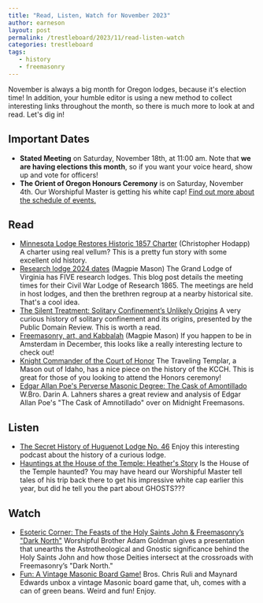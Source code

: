 ```yaml
---
title: "Read, Listen, Watch for November 2023"
author: earneson
layout: post
permalink: /trestleboard/2023/11/read-listen-watch
categories: trestleboard
tags:
   - history
   - freemasonry
---
```


November is always a big month for Oregon lodges, because it's election time! In addition, your humble editor is using a new method to collect interesting links throughout the month, so there is much more to look at and read. Let's dig in!

<!--more-->

## Important Dates

- **Stated Meeting** on Saturday, November 18th, at 11:00 am. Note that **we are having elections this month**, so if you want your voice heard, show up and vote for officers!
- **The Orient of Oregon Honours Ceremony** is on Saturday, November 4th. Our Worshipful Master is getting his white cap! [Find out more about the schedule of events.](https://oregonscottishrite.wordpress.com/2023/10/27/dont-forget-orient-of-oregon-honours-ceremony-next-saturday-november-4th-banquet-meals-still-available-until-this-sunday-oct-29th/)

## Read

-   [Minnesota Lodge Restores Historic 1857 Charter](https://freemasonsfordummies.blogspot.com/2023/09/minnesota-lodge-restores-historic-1857.html) (Christopher Hodapp)
    A charter using real vellum? This is a pretty fun story with some excellent old history.
-   [Research lodge 2024 dates](http://themagpiemason.blogspot.com/2023/10/research-lodge-2024-dates.html) (Magpie Mason)
    The Grand Lodge of Virginia has FIVE research lodges. This blog post details the meeting times for
    their Civil War Lodge of Research 1865. The meetings are held in host lodges, and then the brethren
    regroup at a nearby historical site. That's a cool idea.
-   [The Silent Treatment: Solitary Confinement’s Unlikely Origins](https://publicdomainreview.org/essay/silent-treatment)
    A very curious history of solitary confinement and its origins, presented by the Public Domain
    Review. This is worth a read.
-   [Freemasonry, art, and Kabbalah](http://themagpiemason.blogspot.com/2023/10/freemasonry-art-and-kabbalah.html) (Magpie Mason)
    If you happen to be in Amsterdam in December, this looks like a really interesting lecture to check out!
-   [Knight Commander of the Court of Honor](https://www.travelingtemplar.com/2023/10/knight-commander-of-court-of-honor.html)
    The Traveling Templar, a Mason out of Idaho, has a nice piece on the history of the KCCH. This is
    great for those of you looking to attend the Honors ceremony!
-   [Edgar Allan Poe's Perverse Masonic Degree: The Cask of Amontillado](http://www.midnightfreemasons.org/2023/11/edgar-allan-poes-perverse-masonic.html)
    W.Bro. Darin A. Lahners shares a great review and analysis of Edgar Allan Poe's "The Cask of
    Amnotillado" over on Midnight Freemasons.

## Listen
-   [The Secret History of Huguenot Lodge No. 46](https://www.spreaker.com/user/tylersplace/lee-justo)
    Enjoy this interesting podcast about the history of a curious lodge.
-   [Hauntings at the House of the Temple: Heather's Story](https://www.spreaker.com/user/tylersplace/heather-calloway-ghost-chat)
    Is the House of the Temple haunted? You may have heard our Worshipful Master tell tales of his trip
    back there to get his impressive white cap earlier this year, but did he tell you the part about
    GHOSTS???

## Watch

- [Esoteric Corner: The Feasts of the Holy Saints John & Freemasonry’s "Dark North"](https://youtu.be/XZ7em1KCjDg?si=hKisyPTBdd_rQ2ee)
  Worshipful Brother Adam Goldman gives a presentation that unearths the Astrotheological and Gnostic significance behind the Holy Saints John and how those Deities intersect at the crossroads with Freemasonry’s "Dark North."
- [Fun: A Vintage Masonic Board Game!](https://youtu.be/APpEN-eNmu0?si=_KZ_vbVAeUx5j3Hb) Bros. Chris Ruli and Maynard Edwards unbox a vintage Masonic board game that, uh, comes with a can of green beans. Weird and fun! Enjoy.

